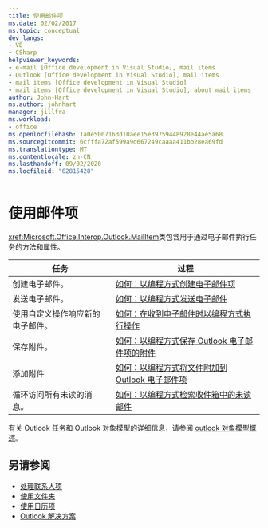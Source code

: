 ```yaml
---
title: 使用邮件项
ms.date: 02/02/2017
ms.topic: conceptual
dev_langs:
- VB
- CSharp
helpviewer_keywords:
- e-mail [Office development in Visual Studio], mail items
- Outlook [Office development in Visual Studio], mail items
- mail items [Office development in Visual Studio]
- mail items [Office development in Visual Studio], about mail items
author: John-Hart
ms.author: johnhart
manager: jillfra
ms.workload:
- office
ms.openlocfilehash: 1a0e5007163d10aee15e39759448928e44ae5a68
ms.sourcegitcommit: 6cfffa72af599a9d667249caaaa411bb28ea69fd
ms.translationtype: MT
ms.contentlocale: zh-CN
ms.lasthandoff: 09/02/2020
ms.locfileid: "62815428"
---
```

# <a name="work-with-mail-items"></a>使用邮件项
  <xref:Microsoft.Office.Interop.Outlook.MailItem>类包含用于通过电子邮件执行任务的方法和属性。

|任务|过程|
|----------|---------------|
|创建电子邮件。|[如何：以编程方式创建电子邮件项](../vsto/how-to-programmatically-create-an-e-mail-item.md)|
|发送电子邮件。|[如何：以编程方式发送电子邮件](../vsto/how-to-programmatically-send-e-mail-programmatically.md)|
|使用自定义操作响应新的电子邮件。|[如何：在收到电子邮件时以编程方式执行操作](../vsto/how-to-programmatically-perform-actions-when-an-e-mail-message-is-received.md)|
|保存附件。|[如何：以编程方式保存 Outlook 电子邮件项的附件](../vsto/how-to-programmatically-save-attachments-from-outlook-e-mail-items.md)|
|添加附件|[如何：以编程方式将文件附加到 Outlook 电子邮件项](../vsto/how-to-programmatically-attach-files-to-outlook-e-mail-items.md)|
|循环访问所有未读的消息。|[如何：以编程方式检索收件箱中的未读邮件](../vsto/how-to-programmatically-retrieve-unread-messages-from-the-inbox.md)|

 有关 Outlook 任务和 Outlook 对象模型的详细信息，请参阅 [outlook 对象模型概述](../vsto/outlook-object-model-overview.md)。

## <a name="see-also"></a>另请参阅
- [处理联系人项](../vsto/working-with-contact-items.md)
- [使用文件夹](../vsto/working-with-folders.md)
- [使用日历项](../vsto/working-with-calendar-items.md)
- [Outlook 解决方案](../vsto/outlook-solutions.md)

